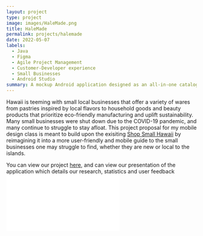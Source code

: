```yaml
---
layout: project
type: project
image: images/HaleMade.png
title: HaleMade
permalink: projects/halemade
date: 2022-05-07
labels:
  - Java
  - Figma
  - Agile Project Management
  - Customer-Developer experience
  - Small Businesses
  - Android Studio
summary: A mockup Android application designed as an all-in-one catalog to specifically promote small businesses in Hawaii.
---
```


Hawaii is teeming with small local businesses that offer a variety of wares from pastries inspired by local flavors to household goods 
and beauty products that prioritize eco-friendly manufacturing and uplift sustainability. Many small businesses were shut down due to the COVID-19 pandemic, and many continue to struggle to stay afloat.
This project proposal for my mobile design class is meant to build upon the exisiting 
[Shop Small Hawaii](https://shopsmallhawaii.com/) by reimagining it into a more user-friendly and mobile guide to the small businesses one 
may struggle to find, whether they are new or local to the islands.


You can view our project [here](https://github.com/HaleMade-Hawaii), and can view our presentation of the application which details our research, statistics and user feedback <embed src="~/HaleMade_Final.pdf">

